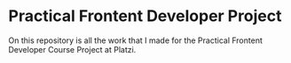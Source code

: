 # Practical Frontent Developer Project

On this repository is all the work that I made for the Practical Frontent Developer Course Project at Platzi. 
